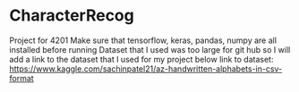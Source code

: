 # CharacterRecog
Project for 4201
Make sure that tensorflow, keras, pandas, numpy are all installed before running
Dataset that I used was too large for git hub so I will add a link to the dataset that I used for my project below
link to dataset: https://www.kaggle.com/sachinpatel21/az-handwritten-alphabets-in-csv-format
